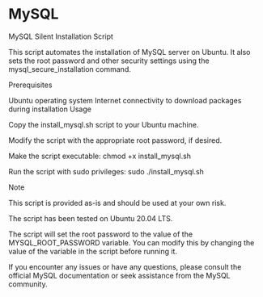 # MySQL

MySQL Silent Installation Script


This script automates the installation of MySQL server on Ubuntu. It also sets the root password and other security settings using the mysql_secure_installation command.

Prerequisites


Ubuntu operating system
Internet connectivity to download packages during installation
Usage


Copy the install_mysql.sh script to your Ubuntu machine.


Modify the script with the appropriate root password, if desired.


Make the script executable: chmod +x install_mysql.sh


Run the script with sudo privileges: sudo ./install_mysql.sh

Note



This script is provided as-is and should be used at your own risk.


The script has been tested on Ubuntu 20.04 LTS.

The script will set the root password to the value of the MYSQL_ROOT_PASSWORD variable. You can modify this by changing the value of the variable in the script before running it.

If you encounter any issues or have any questions, please consult the official MySQL documentation or seek assistance from the MySQL community.
